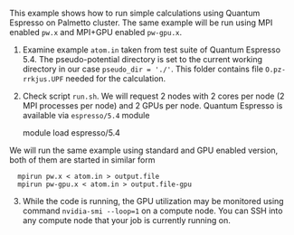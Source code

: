 This example shows how to run simple calculations using Quantum Espresso 
on Palmetto cluster. The same example will be run using MPI enabled `pw.x` 
and MPI+GPU enabled `pw-gpu.x`. 

1. Examine example `atom.in` taken from test suite of Quantum Espresso 5.4.
  The pseudo-potential directory is set to the current working directory in our 
  case `pseudo_dir = './'`. This folder contains file `O.pz-rrkjus.UPF` needed
  for the calculation. 

2. Check script `run.sh`. We will request 2 nodes with 2 cores per node (2 MPI
  processes per node) and 2 GPUs per node. Quantum Espresso is available via `espresso/5.4` 
  module

      module load espresso/5.4

  We will run the same example using standard and GPU enabled version, both of them
  are started in similar form 

      mpirun pw.x < atom.in > output.file
      mpirun pw-gpu.x < atom.in > output.file-gpu

3. While the code is running, the GPU utilization may be monitored using 
  command `nvidia-smi --loop=1` on a compute node. You can SSH
  into any compute node that your job is currently running on.
